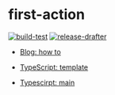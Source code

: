 # first-action

[![build-test][build-badge]][build-yml]
[![release-drafter][release-badge]][release-yml]

- [Blog: how to](https://notiz.dev/blog/build-and-publish-your-first-github-action)

- [TypeScript: template](https://github.com/actions/typescript-action)
- [Typescirpt: main](https://github.com/microsoft/TypeScript)

<!-- resouces -->
[build-badge]: https://github.com/workflow-actions/first-action/actions/workflows/test.yml/badge.svg
[build-yml]: https://github.com/workflow-actions/first-action/actions/workflows/test.yml
[release-badge]: https://github.com/workflow-actions/first-action/actions/workflows/release-draft.yml/badge.svg
[release-yml]: https://github.com/workflow-actions/first-action/actions/workflows/release-draft.yml
